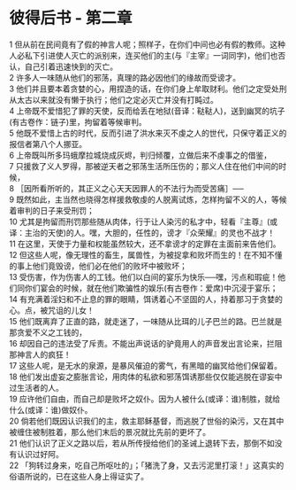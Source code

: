 # 彼得后书 - 第二章
  
 1 但从前在民间竟有了假的神言人呢；照样子，在你们中间也必有假的教师。这种人必私下引进使人灭亡的派别来，连买他们的主(与『主宰』一词同字)，他们也否认，自己引着迅速快到的灭亡。  
 2 许多人一味随从他们的邪荡，真理的路必因他们的缘故而受谤才。  
 3 他们并且要本着贪婪的心，用捏造的话，在你们身上牟取财利。他们之定受处刑从太古以来就没有懒于执行；他们之定必灭亡并没有打盹过。  
 4 上帝既不爱惜犯了罪的天使，反而给丢在地狱(音译：鞑鞑人)，送到幽冥的坑子(有古卷作：链子)里，拘留着等候审判。  
 5 他既不爱惜上古的时代，反而引进了洪水来灭不虔之人的世代，只保守着正义的报信者第八个人挪亚。  
 6 上帝既叫所多玛蛾摩拉城烧成灰烬，判归倾覆，立做后来不虔事之的借鉴，  
 7 只援救了义人罗得，那被逆天者之邪荡生活所压伤的；那义人住在他们中间的时候，  
 8 ［因所看所听的，其正义之心天天因罪人的不法行为而受苦痛］──  
 9 既然如此，主当然也晓得怎样援救敬虔的人脱离试炼，怎样拘留不义的人，等候着审判的日子来受刑罚；  
 10 尤其是拘留而刑罚那些随从肉体，行于让人染污的私才中，轻看『主尊』(或译：主治的天使)的人。嘿，大胆的，任性的，谤才『众荣耀』的灵也不战才！  
 11 在这里，天使于力量和权能虽然较大，还不拿谤才的定罪在主面前来告他们。  
 12 但这些人呢，像无理性的畜生，属兽性，为被捉拿和败坏而生的！在不知不懂的事上他们竟毁谤，他们必在他们的败坏中被败坏；  
 13 受伤害，作为伤害人的工钱。他们以白间的宴乐为快乐──嘿，污点和瑕疵！他们同你们宴会的时候，就在他们欺骗性的娱乐(有古卷作：爱席)中沉浸于宴乐；  
 14 有充满着淫妇和不止息的罪的眼睛，饵诱着心不坚固的人，持着那习于贪婪的心。点，被咒诅的儿女！  
 15 他们既离弃了正直的路，就走迷了，一味随从比珥的儿子巴兰的路。巴兰就是那贪爱不义之工钱的，  
 16 却因自己的违法受了斥责。不能出声说话的驴竟用人的声音发出言论来，拦阻那神言人的疯狂！  
 17 这些人呢，是无水的泉源，是暴风催迫的雾气，有黑暗的幽冥给他们保留着。  
 18 他们发出虚妄之膨胀言论，用肉体的私欲和邪荡饵诱那些仅仅能逃脱在谬妄中过生活者的人。  
 19 应许他们自由，而自己却是败坏之奴仆。因为人被什么(或译：谁)制胜，就给什么(或译：谁)做奴仆。  
 20 倘若他们既因认识我们的主，救主耶稣基督，而逃脱了世俗的染污，又在其中被缠住被制胜着，那么他们末后的景况就比先前的更坏了。  
 21 他们认识了正义之路以后，若从所传授给他们的圣诫上退转下去，那倒不如没有认识过好阿。  
 22 「狗转过身来，吃自己所呕吐的」；「猪洗了身，又去污泥里打滚！」这真实的俗语所说的，已在这些人身上得证实了。